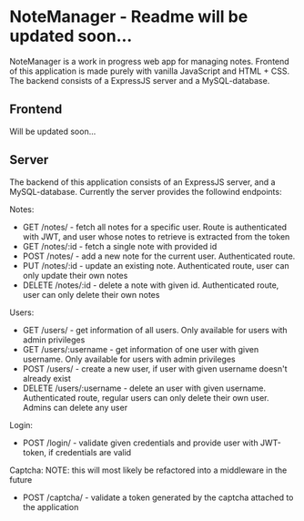 # NoteManager - Readme will be updated soon...

NoteManager is a work in progress web app for managing notes. Frontend of this application is made purely with vanilla JavaScript and HTML + CSS. The backend consists of a ExpressJS server and a MySQL-database.

## Frontend

Will be updated soon...

## Server

The backend of this application consists of an ExpressJS server, and a MySQL-database. Currently the server provides the followind endpoints:

Notes:
- GET /notes/ - fetch all notes for a specific user. Route is authenticated with JWT, and user whose notes to retrieve is extracted from the token
- GET /notes/:id - fetch a single note with provided id
- POST /notes/ - add a new note for the current user. Authenticated route.
- PUT /notes/:id - update an existing note. Authenticated route, user can only update their own notes
- DELETE /notes/:id - delete a note with given id. Authenticated route, user can only delete their own notes

Users:
- GET /users/ - get information of all users. Only available for users with admin privileges
- GET /users/:username - get information of one user with given username. Only available for users with admin privileges
- POST /users/ - create a new user, if user with given username doesn't already exist
- DELETE /users/:username - delete an user with given username. Authenticated route, regular users can only delete their own user. Admins can delete any user

Login:
- POST /login/ - validate given credentials and provide user with JWT-token, if credentials are valid

Captcha: NOTE: this will most likely be refactored into a middleware in the future 
- POST /captcha/ - validate a token generated by the captcha attached to the application

